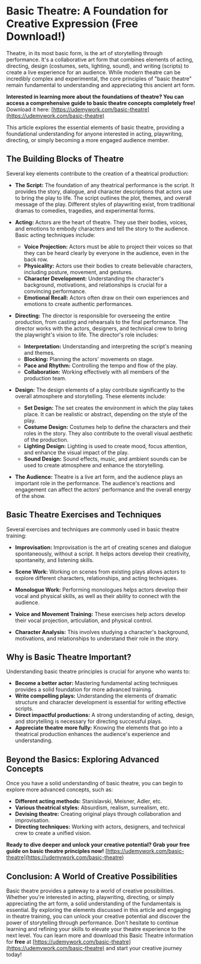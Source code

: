 # Basic Theatre: A Foundation for Creative Expression (Free Download!)

Theatre, in its most basic form, is the art of storytelling through performance. It's a collaborative art form that combines elements of acting, directing, design (costumes, sets, lighting, sound), and writing (scripts) to create a live experience for an audience. While modern theatre can be incredibly complex and experimental, the core principles of "basic theatre" remain fundamental to understanding and appreciating this ancient art form.

**Interested in learning more about the foundations of theatre? You can access a comprehensive guide to basic theatre concepts completely free!** Download it here: [https://udemywork.com/basic-theatre](https://udemywork.com/basic-theatre)

This article explores the essential elements of basic theatre, providing a foundational understanding for anyone interested in acting, playwriting, directing, or simply becoming a more engaged audience member.

## The Building Blocks of Theatre

Several key elements contribute to the creation of a theatrical production:

*   **The Script:** The foundation of any theatrical performance is the script. It provides the story, dialogue, and character descriptions that actors use to bring the play to life. The script outlines the plot, themes, and overall message of the play. Different styles of playwriting exist, from traditional dramas to comedies, tragedies, and experimental forms.

*   **Acting:** Actors are the heart of theatre. They use their bodies, voices, and emotions to embody characters and tell the story to the audience. Basic acting techniques include:

    *   **Voice Projection:** Actors must be able to project their voices so that they can be heard clearly by everyone in the audience, even in the back row.
    *   **Physicality:** Actors use their bodies to create believable characters, including posture, movement, and gestures.
    *   **Character Development:** Understanding the character's background, motivations, and relationships is crucial for a convincing performance.
    *   **Emotional Recall:** Actors often draw on their own experiences and emotions to create authentic performances.
*   **Directing:** The director is responsible for overseeing the entire production, from casting and rehearsals to the final performance. The director works with the actors, designers, and technical crew to bring the playwright's vision to life. The director's role includes:

    *   **Interpretation:** Understanding and interpreting the script's meaning and themes.
    *   **Blocking:** Planning the actors' movements on stage.
    *   **Pace and Rhythm:** Controlling the tempo and flow of the play.
    *   **Collaboration:** Working effectively with all members of the production team.
*   **Design:** The design elements of a play contribute significantly to the overall atmosphere and storytelling. These elements include:

    *   **Set Design:** The set creates the environment in which the play takes place. It can be realistic or abstract, depending on the style of the play.
    *   **Costume Design:** Costumes help to define the characters and their roles in the story. They also contribute to the overall visual aesthetic of the production.
    *   **Lighting Design:** Lighting is used to create mood, focus attention, and enhance the visual impact of the play.
    *   **Sound Design:** Sound effects, music, and ambient sounds can be used to create atmosphere and enhance the storytelling.

*   **The Audience:** Theatre is a live art form, and the audience plays an important role in the performance. The audience's reactions and engagement can affect the actors' performance and the overall energy of the show.

## Basic Theatre Exercises and Techniques

Several exercises and techniques are commonly used in basic theatre training:

*   **Improvisation:** Improvisation is the art of creating scenes and dialogue spontaneously, without a script. It helps actors develop their creativity, spontaneity, and listening skills.

*   **Scene Work:** Working on scenes from existing plays allows actors to explore different characters, relationships, and acting techniques.

*   **Monologue Work:** Performing monologues helps actors develop their vocal and physical skills, as well as their ability to connect with the audience.

*   **Voice and Movement Training:** These exercises help actors develop their vocal projection, articulation, and physical control.

*   **Character Analysis:** This involves studying a character's background, motivations, and relationships to understand their role in the story.

##  Why is Basic Theatre Important?

Understanding basic theatre principles is crucial for anyone who wants to:

*   **Become a better actor:** Mastering fundamental acting techniques provides a solid foundation for more advanced training.
*   **Write compelling plays:** Understanding the elements of dramatic structure and character development is essential for writing effective scripts.
*   **Direct impactful productions:** A strong understanding of acting, design, and storytelling is necessary for directing successful plays.
*   **Appreciate theatre more fully:** Knowing the elements that go into a theatrical production enhances the audience's experience and understanding.

## Beyond the Basics: Exploring Advanced Concepts

Once you have a solid understanding of basic theatre, you can begin to explore more advanced concepts, such as:

*   **Different acting methods:** Stanislavski, Meisner, Adler, etc.
*   **Various theatrical styles:** Absurdism, realism, surrealism, etc.
*   **Devising theatre:** Creating original plays through collaboration and improvisation.
*   **Directing techniques:** Working with actors, designers, and technical crew to create a unified vision.

**Ready to dive deeper and unlock your creative potential?  Grab your free guide on basic theatre principles now!** [https://udemywork.com/basic-theatre](https://udemywork.com/basic-theatre)

## Conclusion: A World of Creative Possibilities

Basic theatre provides a gateway to a world of creative possibilities. Whether you're interested in acting, playwriting, directing, or simply appreciating the art form, a solid understanding of the fundamentals is essential. By exploring the elements discussed in this article and engaging in theatre training, you can unlock your creative potential and discover the power of storytelling through performance.  Don't hesitate to continue learning and refining your skills to elevate your theatre experience to the next level. You can learn more and download this Basic Theatre information for **free** at [https://udemywork.com/basic-theatre](https://udemywork.com/basic-theatre) and start your creative journey today!

